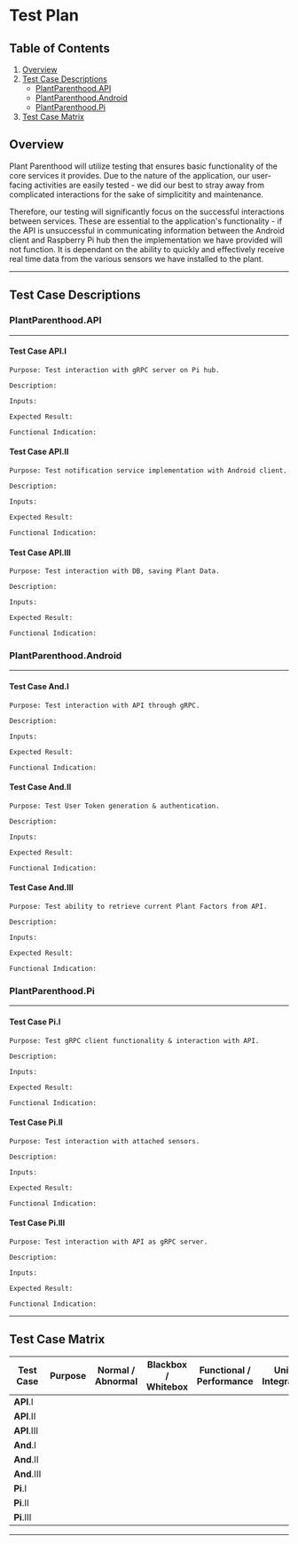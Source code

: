 # Test Plan

## Table of Contents
1. [Overview](#overview)
2. [Test Case Descriptions](#test-case-descriptions)
    * [PlantParenthood.API](#plantparenthood.api)
    * [PlantParenthood.Android](#plantparenthood.android)
    * [PlantParenthood.Pi](#plantparenthood.pi)
3. [Test Case Matrix](#test-case-matrix)

## Overview

Plant Parenthood will utilize testing that ensures basic functionality of the core services it provides. Due to the nature of the application, our user-facing activities are easily tested - we did our best to stray away from complicated interactions for the sake of simplicitity and maintenance.

Therefore, our testing will significantly focus on the successful interactions between services. These are essential to the application's functionality - if the API is unsuccessful in communicating information between the Android client and Raspberry Pi hub then the implementation we have provided will not function. It is dependant on the ability to quickly and effectively receive real time data from the various sensors we have installed to the plant.

***

## Test Case Descriptions

### PlantParenthood.API
***
#### Test Case API.I

    Purpose: Test interaction with gRPC server on Pi hub.

    Description: 

    Inputs:

    Expected Result:

    Functional Indication:

#### Test Case API.II

    Purpose: Test notification service implementation with Android client.
    
    Description:

    Inputs:

    Expected Result:

    Functional Indication:

#### Test Case API.III

    Purpose: Test interaction with DB, saving Plant Data.
    
    Description:

    Inputs:

    Expected Result:

    Functional Indication:


### PlantParenthood.Android
***
#### Test Case And.I

    Purpose: Test interaction with API through gRPC.

    Description:

    Inputs:

    Expected Result:

    Functional Indication:

#### Test Case And.II

    Purpose: Test User Token generation & authentication.
    
    Description:

    Inputs:

    Expected Result:

    Functional Indication:

#### Test Case And.III

    Purpose: Test ability to retrieve current Plant Factors from API.
    
    Description:

    Inputs:

    Expected Result:

    Functional Indication:


### PlantParenthood.Pi
***
#### Test Case Pi.I

    Purpose: Test gRPC client functionality & interaction with API.

    Description:

    Inputs:

    Expected Result:

    Functional Indication:

#### Test Case Pi.II

    Purpose: Test interaction with attached sensors.
    
    Description:

    Inputs:

    Expected Result:

    Functional Indication:

#### Test Case Pi.III

    Purpose: Test interaction with API as gRPC server.
    
    Description:

    Inputs:

    Expected Result:

    Functional Indication:

*** 

## Test Case Matrix

| Test Case   | Purpose | Normal / Abnormal | Blackbox / Whitebox | Functional / Performance | Unit / Integration |
|-------------|---------|-------------------|---------------------|--------------------------|--------------------|
| **API**.I   |         |                   |                     |                          |                    |
| **API**.II  |         |                   |                     |                          |                    |
| **API**.III |         |                   |                     |                          |                    |
| **And**.I   |         |                   |                     |                          |                    |
| **And**.II  |         |                   |                     |                          |                    |
| **And**.III |         |                   |                     |                          |                    |
| **Pi**.I    |         |                   |                     |                          |                    |
| **Pi**.II   |         |                   |                     |                          |                    |
| **Pi**.III  |         |                   |                     |                          |                    |

***